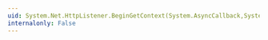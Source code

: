 ```yaml
---
uid: System.Net.HttpListener.BeginGetContext(System.AsyncCallback,System.Object)
internalonly: False
---
```


